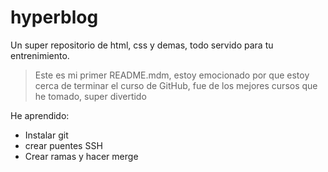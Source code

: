 # hyperblog
Un super repositorio de html, css y demas, todo servido para tu entrenimiento.
>Este es mi primer README.mdm, estoy emocionado por que estoy cerca de terminar el curso de GitHub, fue de los mejores cursos que he tomado, super divertido
>

He aprendido:
* Instalar git
* crear puentes SSH
* Crear ramas y hacer merge
